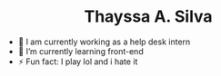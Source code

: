 <h1 align="center">Thayssa A. Silva</h1>

- 🔭 I am currently working as a help desk intern
- 🌱 I’m currently learning front-end
- ⚡ Fun fact: I play lol and i hate it

